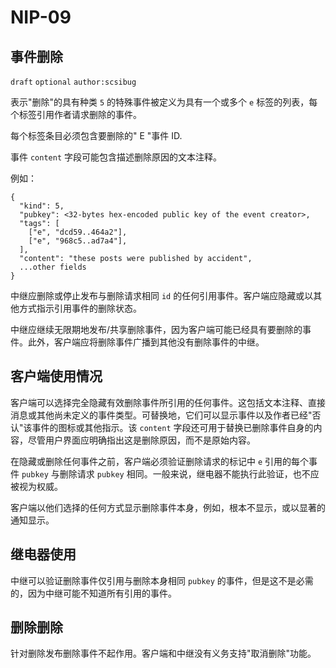 NIP-09
======

事件删除
--------------

 `draft` `optional` `author:scsibug`

表示"删除"的具有种类 `5` 的特殊事件被定义为具有一个或多个 `e` 标签的列表，每个标签引用作者请求删除的事件。

每个标签条目必须包含要删除的" E "事件 ID.

事件 `content` 字段可能包含描述删除原因的文本注释。

例如：

```
{
  "kind": 5,
  "pubkey": <32-bytes hex-encoded public key of the event creator>,
  "tags": [
    ["e", "dcd59..464a2"],
    ["e", "968c5..ad7a4"],
  ],
  "content": "these posts were published by accident",
  ...other fields
}
```

中继应删除或停止发布与删除请求相同 `id` 的任何引用事件。客户端应隐藏或以其他方式指示引用事件的删除状态。

中继应继续无限期地发布/共享删除事件，因为客户端可能已经具有要删除的事件。此外，客户端应将删除事件广播到其他没有删除事件的中继。

## 客户端使用情况

客户端可以选择完全隐藏有效删除事件所引用的任何事件。这包括文本注释、直接消息或其他尚未定义的事件类型。可替换地，它们可以显示事件以及作者已经"否认"该事件的图标或其他指示。该 `content` 字段还可用于替换已删除事件自身的内容，尽管用户界面应明确指出这是删除原因，而不是原始内容。

在隐藏或删除任何事件之前，客户端必须验证删除请求的标记中 `e` 引用的每个事件 `pubkey` 与删除请求 `pubkey` 相同。一般来说，继电器不能执行此验证，也不应被视为权威。

客户端以他们选择的任何方式显示删除事件本身，例如，根本不显示，或以显著的通知显示。

## 继电器使用

中继可以验证删除事件仅引用与删除本身相同 `pubkey` 的事件，但是这不是必需的，因为中继可能不知道所有引用的事件。

## 删除删除

针对删除发布删除事件不起作用。客户端和中继没有义务支持"取消删除"功能。
